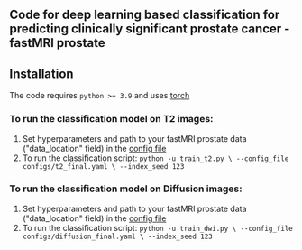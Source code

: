 ## Code for deep learning based classification for predicting clinically significant prostate cancer - fastMRI prostate 

## Installation

The code requires `python >= 3.9` and uses [torch](https://pytorch.org/docs/stable/torch.html)

### To run the classification model on T2 images:

1. Set hyperparameters and path to your fastMRI prostate data ("data_location" field) in the [config file](https://github.com/cai2r/fastMRI_prostate/blob/classification_code_review/fastmri_prostate_classification/configs/t2_final.yaml)
2. To run the classification script:
``` python -u train_t2.py \ --config_file configs/t2_final.yaml \ --index_seed 123 ```

### To run the classification model on Diffusion images:

1. Set hyperparameters and path to your fastMRI prostate data ("data_location" field) in the [config file](https://github.com/cai2r/fastMRI_prostate/blob/classification_code_review/fastmri_prostate_classification/configs/diffusion_final.yaml)
2. To run the classification script:
``` python -u train_dwi.py \ --config_file configs/diffusion_final.yaml \ --index_seed 123 ```

